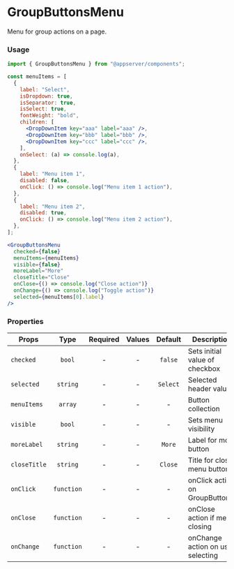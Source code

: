 # GroupButtonsMenu

Menu for group actions on a page.

### Usage

```js
import { GroupButtonsMenu } from "@appserver/components";
```

```jsx
const menuItems = [
  {
    label: "Select",
    isDropdown: true,
    isSeparator: true,
    isSelect: true,
    fontWeight: "bold",
    children: [
      <DropDownItem key="aaa" label="aaa" />,
      <DropDownItem key="bbb" label="bbb" />,
      <DropDownItem key="ccc" label="ccc" />,
    ],
    onSelect: (a) => console.log(a),
  },
  {
    label: "Menu item 1",
    disabled: false,
    onClick: () => console.log("Menu item 1 action"),
  },
  {
    label: "Menu item 2",
    disabled: true,
    onClick: () => console.log("Menu item 2 action"),
  },
];
```

```jsx
<GroupButtonsMenu
  checked={false}
  menuItems={menuItems}
  visible={false}
  moreLabel="More"
  closeTitle="Close"
  onClose={() => console.log("Close action")}
  onChange={() => console.log("Toggle action")}
  selected={menuItems[0].label}
/>
```

### Properties

| Props        |    Type    | Required | Values | Default  | Description                      |
| ------------ | :--------: | :------: | :----: | :------: | -------------------------------- |
| `checked`    |   `bool`   |    -     |   -    | `false`  | Sets initial value of checkbox   |
| `selected`   |  `string`  |    -     |   -    | `Select` | Selected header value            |
| `menuItems`  |  `array`   |    -     |   -    |    -     | Button collection                |
| `visible`    |   `bool`   |    -     |   -    |    -     | Sets menu visibility             |
| `moreLabel`  |  `string`  |    -     |   -    |  `More`  | Label for more button            |
| `closeTitle` |  `string`  |    -     |   -    | `Close`  | Title for close menu button      |
| `onClick`    | `function` |    -     |   -    |    -     | onClick action on GroupButton`s  |
| `onClose`    | `function` |    -     |   -    |    -     | onClose action if menu closing   |
| `onChange`   | `function` |    -     |   -    |    -     | onChange action on use selecting |
